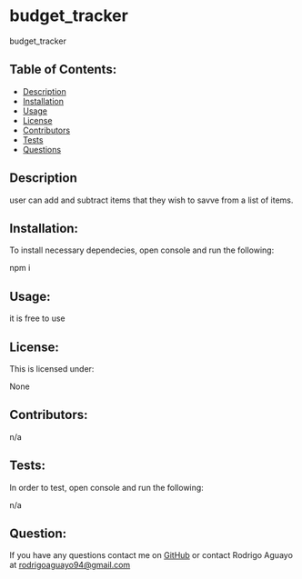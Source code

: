 # budget_tracker
budget_tracker

    
## Table of Contents:
* [Description](#description)
* [Installation](#installation)
* [Usage](#usage)
* [License](#license)
* [Contributors](#contribute)
* [Tests](#tests)
* [Questions](#questions)
  
## Description

user can add and subtract items that they wish to savve from a list of items.

## Installation: 
To install necessary dependecies, open console and run the following:

npm i

## Usage:

it is free to use

## License:
This is licensed under: 

None

## Contributors:

n/a

## Tests:
In order to test, open console and run the following: 

n/a


## Question:
If you have any questions contact me on [GitHub](github.com/raguayo101) or contact 
Rodrigo Aguayo at rodrigoaguayo94@gmail.com 

